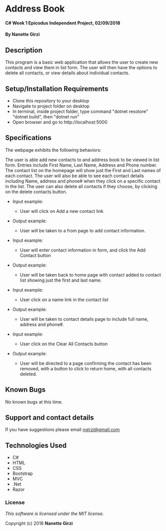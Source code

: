 # Address Book

#### C# Week 1 Epicodus Independent Project, 02/09/2018

#### By **Nanette Girzi**

## Description

This program is a basic web application that allows the user to create new contacts and view them in list form.  The user will then have the options to delete all contacts, or view details about individual contacts.


## Setup/Installation Requirements

* Clone this repository to your desktop
* Navigate to project folder on desktop
* In terminal, inside project folder, type command "dotnet resotore" "dotnet build", then "dotnet run"
* Open browser and go to http://localhost:5000

## Specifications

The webpage exhibits the following behaviors:

The user is able add new contacts to and address book to be viewed in list form. Entries include First Name, Last Name, Address and Phone number. The contact list on the homepage will show just the First and Last names of each contact. The user will also be able to see each contact details including Name, address and phone# when they click on a specific contact in the list. The user can also delete all contacts if they choose, by clicking on the delete contacts button.

* Input example:
  * User will click on  Add a new contact link

* Output example:
  * User will be taken to a from page to add contact information.

* Input example:
    * User will enter contact information in form, and click the Add Contact button

* Output example:
    * User will be taken back to home page with contact added to contact list showing just the first and last name.

* Input example:
    * User click on a name link in the contact list

* Output example:
    * User will be taken to contact details page to include full name, address and phone#.

* Input example:
    * User click on the Clear All Contacts button

* Output example:
    * User will be directed to a page confirming the contact has been removed, with a button to click to return home, with all contacts deleted.


## Known Bugs

No known bugs at this time.

## Support and contact details

If you have suggestions please email ngirzi@gmail.com

## Technologies Used

* C#
* HTML
* CSS
* Bootstrap
* MVC  
* .Net
* Razor




### License

*This software is licensed under the MIT license.*

Copyright (c) 2018 **Nanette Girzi**
